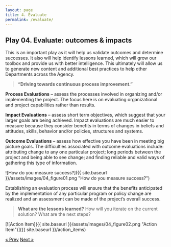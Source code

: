 ```yaml
---
layout: page
title: 4. Evaluate
permalink: /evaluate/
---
```

## Play 04. Evaluate: outcomes & impacts

This is an important play as it will help us validate outcomes and determine successes. It also will help  identify lessons learned, which will grow our toolbox and provide us with better intelligence. This ultimately will allow us to generate new content and additional best practices to help other Departments across the Agency.

>**“Driving towards continuous 
process improvement.”**

**Process Evaluations** – assess the processes involved in organizing and/or implementing the project. The focus here is on evaluating organizational and project capabilities rather than results.

**Impact Evaluations** – assess short term objectives, which suggest that your larger goals are being achieved. Impact evaluations are much easier to measure because they consider benefits in terms of changes in beliefs and attitudes, skills, behavior and/or policies, structures and systems.

**Outcome Evaluations** – assess how effective you have been in meeting big picture goals. The difficulties associated with outcome evaluations include: attributing change to any one particular project; long periods between the project and being able to see change; and finding reliable and valid ways of gathering this type of information.

![How do you measure success?]({{ site.baseurl }}/assets/images/04_figure01.png "How do you measure success?")

Establishing an evaluation process will ensure that the benefits anticipated by the implementation of any particular program or policy change are realized and an assessment can be made of the project’s overall success.

>**What are the lessons learned?** How will you iterate on the current solution? What are the next steps?

[![Action Item]({{ site.baseurl }}/assets/images/04_figure02.png "Action Item")]({{ site.baseurl }}/action_items)

<!-- Pagination -->
<div class="pagination">
  <a class="pagination-item older" href="{{ site.baseurl }}/implement">&laquo; Prev</a>
  <a class="pagination-item newer" href="{{ site.baseurl }}/share">Next &raquo;</a>
</div>
